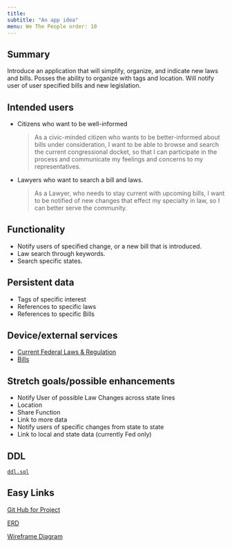 ```yaml
---
title:
subtitle: "An app idea"
menu: We The People order: 10
---
```


## Summary

Introduce an application that will simplify, organize, and indicate new laws and bills. Posses the
ability to organize with tags and location. Will notify user of user specified bills and new
legislation.

## Intended users

* Citizens who want to be well-informed

  > As a civic-minded citizen who wants to be better-informed about bills under consideration, I want to be able to browse and search the current congressional docket, so that I can participate in the process and communicate my feelings and concerns to my representatives.

* Lawyers who want to search a bill and laws.

  > As a Lawyer, who needs to stay current with upcoming bills, I want to be notified of new changes that effect my specialty in law, so I can better serve the community.

## Functionality

* Notify users of specified change, or a new bill that is introduced.
* Law search through keywords.
* Search specific states.

## Persistent data

* Tags of specific interest
* References to specific laws
* References to specific Bills

## Device/external services

* [Current Federal Laws & Regulation](https://data.gov)
* [Bills](https://api.govinfo.gov/docs/)

## Stretch goals/possible enhancements

* Notify User of possible Law Changes across state lines
* Location
* Share Function
* Link to more data
* Notify users of specific changes from state to state
* Link to local and state data (currently Fed only)

## DDL

[`ddl.sql`](sql/ddl.sql)

## Easy Links

[Git Hub for Project](https://github.com/ddc-java-13/we-the-people)

[ERD](img/erd.png)

[Wireframe Diagram](img/WeThePeopleWireFrame.png)